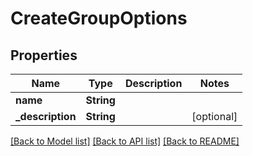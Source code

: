 # CreateGroupOptions

## Properties
Name | Type | Description | Notes
------------ | ------------- | ------------- | -------------
**name** | **String** |  | 
**_description** | **String** |  | [optional] 

[[Back to Model list]](../README#documentation-for-models) [[Back to API list]](../README#documentation-for-api-endpoints) [[Back to README]](../README)


